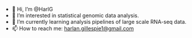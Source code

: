 - 👋 Hi, I’m @HarlG
- 👀 I’m interested in statistical genomic data analysis. 
- 🌱 I’m currently learning analysis pipelines of large scale RNA-seq data.
- 📫 How to reach me: harlan.gillespie1@gmail.com

<!---
HarlG/HarlG is a ✨ special ✨ repository because its `README.md` (this file) appears on your GitHub profile.
You can click the Preview link to take a look at your changes.
--->
